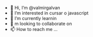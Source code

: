 - 👋 Hi, I’m @valmirgalvan  
- 👀 I’m interested in  cursar o javascript
- 🌱 I’m currently learnin
- 💞️ m looking to collaborate on 
- 📫 How to reach me ...

<!---
valmirgalvan/valmirgalvan is a ✨ special ✨ repository because its `README.md` (this file) appears on your GitHub profile.
You can click the Preview link to take a look at your changes.
--->
